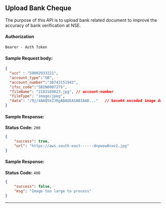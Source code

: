 ## Upload Bank Cheque 

The purpose of this API is to upload bank related document to improve the accuracy of bank verification at NSE.

#### Authorization
```
Bearer - Auth Token
```

#### Sample Request body:
```json
{
  "ucc" : "50002933221",
  "account_type":"SB",
  "account_number":"38743151942",
  "ifsc_code":"SBIN0007275",
  "fileName": "2183189023.jpg", // account-number
  "fileType": "image/jpeg",
  "data": "/9j/4AAQSkZJRgABAQEASABIAAD..."   // base64 encoded image data
}
```

#### Sample Response:
**Status Code:** `200`
```json
{
    "success": true,
    "url": "https://aws.south-east------dnpwew8nxe2.jpg"
}
```

#### Sample Response:
**Status Code:** `400`
```json
{
    "success": false,
    "msg": "Image too large to process"
}
```

---